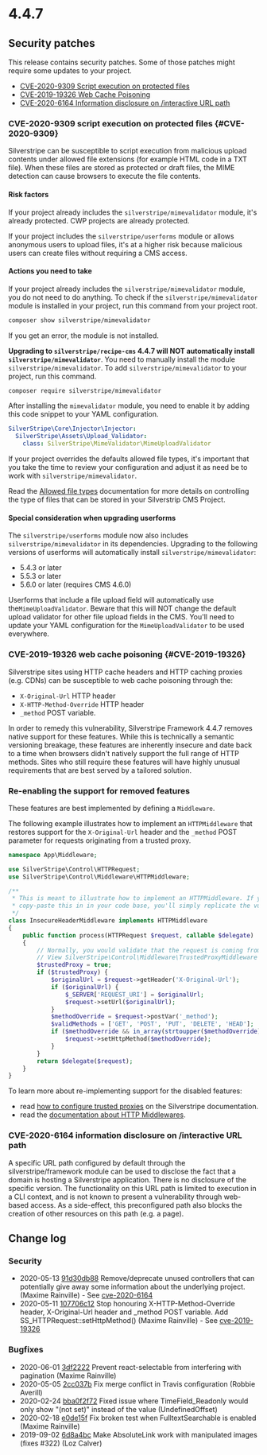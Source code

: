 # 4.4.7

## Security patches

This release contains security patches. Some of those patches might require some updates to your project.

- [CVE-2020-9309 Script execution on protected files](https://www.silverstripe.org/download/security-releases/CVE-2020-9309)
- [CVE-2019-19326 Web Cache Poisoning](https://www.silverstripe.org/download/security-releases/CVE-2019-19326)
- [CVE-2020-6164 Information disclosure on /interactive URL path](https://www.silverstripe.org/download/security-releases/CVE-2020-6164)

### CVE-2020-9309 script execution on protected files {#CVE-2020-9309}

Silverstripe can be susceptible to script execution from malicious upload contents under allowed file extensions (for example HTML code in a TXT file). When these files are stored as protected or draft files, the MIME detection can cause browsers to execute the file contents.

#### Risk factors

If your project already includes the `silverstripe/mimevalidator` module, it's already protected. CWP projects are already protected.

If your project includes the `silverstripe/userforms` module or allows anonymous users to upload files, it's at a higher risk because malicious users can create files without requiring a CMS access.

#### Actions you need to take

If your project already includes the `silverstripe/mimevalidator` module, you do not need to do anything. To check if the `silverstripe/mimevalidator` module is installed in your project, run this command from your project root.

```bash
composer show silverstripe/mimevalidator
```

If you get an error, the module is not installed.

**Upgrading to `silverstripe/recipe-cms` 4.4.7 will NOT automatically install `silverstripe/mimevalidator`**. You need to manually install the module `silverstripe/mimevalidator`. To add `silverstripe/mimevalidator` to your project, run this command.

```bash
composer require silverstripe/mimevalidator
```

After installing the `mimevalidator` module, you need to enable it by adding this code snippet to your YAML configuration.

```yml
SilverStripe\Core\Injector\Injector:
  SilverStripe\Assets\Upload_Validator:
    class: SilverStripe\MimeValidator\MimeUploadValidator
```

If your project overrides the defaults allowed file types, it's important that you take the time to review your configuration and adjust it as need be to work with `silverstripe/mimevalidator`.

Read the [Allowed file types](/Developer_Guides/Files/Allowed_file_types) documentation for more details on controlling the type of files that can be stored in your Silverstrip CMS Project.

#### Special consideration when upgrading userforms

The `silverstripe/userforms` module now also includes `silverstripe/mimevalidator` in its dependencies. Upgrading to the following versions of userforms will automatically install `silverstripe/mimevalidator`:

- 5.4.3 or later
- 5.5.3 or later
- 5.6.0 or later (requires CMS 4.6.0)

Userforms that include a file upload field will automatically use the`MimeUploadValidator`. Beware that this will NOT change the default upload validator for other file upload fields in the CMS. You'll need to update your YAML configuration for the `MimeUploadValidator` to be used everywhere.

### CVE-2019-19326 web cache poisoning {#CVE-2019-19326}

Silverstripe sites using HTTP cache headers and HTTP caching proxies (e.g. CDNs) can be susceptible to web cache poisoning through the:

- `X-Original-Url` HTTP header
- `X-HTTP-Method-Override` HTTP header
- `_method` POST variable.

In order to remedy this vulnerability, Silverstripe Framework 4.4.7 removes native support for these features. While this is technically a semantic versioning breakage, these features are inherently insecure and date back to a time when browsers didn't natively support the full range of HTTP methods. Sites who still require these features will have highly unusual requirements that are best served by a tailored solution.

### Re-enabling the support for removed features

These features are best implemented by defining a `Middleware`.

The following example illustrates how to implement an `HTTPMiddleware` that restores support for the `X-Original-Url` header and the `_method` POST parameter for requests originating from a trusted proxy.

```php
namespace App\Middleware;

use SilverStripe\Control\HTTPRequest;
use SilverStripe\Control\Middleware\HTTPMiddleware;

/**
 * This is meant to illustrate how to implement an HTTPMiddleware. If you blindly
 * copy-paste this in in your code base, you'll simply replicate the vulnerability.
 */
class InsecureHeaderMiddleware implements HTTPMiddleware
{
    public function process(HTTPRequest $request, callable $delegate)
    {
        // Normally, you would validate that the request is coming from a trusted source at this point.
        // View SilverStripe\Control\Middleware\TrustedProxyMiddleware for an example.
        $trustedProxy = true;
        if ($trustedProxy) {
            $originalUrl = $request->getHeader('X-Original-Url');
            if ($originalUrl) {
                $_SERVER['REQUEST_URI'] = $originalUrl;
                $request->setUrl($originalUrl);
            }
            $methodOverride = $request->postVar('_method');
            $validMethods = ['GET', 'POST', 'PUT', 'DELETE', 'HEAD'];
            if ($methodOverride && in_array(strtoupper($methodOverride), $validMethods)) {
                $request->setHttpMethod($methodOverride);
            }
        }
        return $delegate($request);
    }
}
```

To learn more about re-implementing support for the disabled features:

- read [how to configure trusted proxies](/developer_guides/security/secure_coding/#request-hostname-forgery) on the Silverstripe documentation.
- read the [documentation about HTTP Middlewares](/developer_guides/controllers/middlewares/).

### CVE-2020-6164 information disclosure on /interactive URL path

A specific URL path configured by default through the silverstripe/framework module can be used to disclose the fact that a domain is hosting a Silverstripe application. There is no disclosure of the specific version. The functionality on this URL path is limited to execution in a CLI context, and is not known to present a vulnerability through web-based access. As a side-effect, this preconfigured path also blocks the creation of other resources on this path (e.g. a page).

<!--- Changes below this line will be automatically regenerated -->
<!-- markdownlint-disable proper-names enhanced-proper-names -->

## Change log

### Security

- 2020-05-13 [91d30db88](https://github.com/silverstripe/silverstripe-framework/commit/91d30db88f68b9b87980ef9a59e208a81980b72c) Remove/deprecate unused controllers that can potentially give away some information about the underlying project. (Maxime Rainville) - See [cve-2020-6164](https://www.silverstripe.org/download/security-releases/cve-2020-6164)
- 2020-05-11 [107706c12](https://github.com/silverstripe/silverstripe-framework/commit/107706c12cd9cf4d1b8b96b6a6e223633209d851) Stop honouring X-HTTP-Method-Override header, X-Original-Url header and _method POST variable. Add SS_HTTPRequest::setHttpMethod() (Maxime Rainville) - See [cve-2019-19326](https://www.silverstripe.org/download/security-releases/cve-2019-19326)

### Bugfixes

- 2020-06-01 [3df2222](https://github.com/silverstripe/silverstripe-asset-admin/commit/3df222203ee563fac840e5e0727c75ddfe244886) Prevent react-selectable from interfering with pagination (Maxime Rainville)
- 2020-05-05 [2cc037b](https://github.com/silverstripe/silverstripe-versioned/commit/2cc037b2d305ed98056a9232587351949e59561f) Fix merge conflict in Travis configuration (Robbie Averill)
- 2020-02-24 [bba0f2f72](https://github.com/silverstripe/silverstripe-framework/commit/bba0f2f72fa2e631dbf60357a908d5d57d4467ee) Fixed issue where TimeField_Readonly would only show "(not set)" instead of the value (UndefinedOffset)
- 2020-02-18 [e0de15f](https://github.com/silverstripe/silverstripe-errorpage/commit/e0de15f85a09ac848cb110f49cef58624d1e892f) Fix broken test when FulltextSearchable is enabled (Maxime Rainville)
- 2019-09-02 [6d8a4bc](https://github.com/silverstripe/silverstripe-assets/commit/6d8a4bc4f4178c0b56ede1b01f87b162066d550a) Make AbsoluteLink work with manipulated images (fixes #322) (Loz Calver)
<!--- Changes above this line will be automatically regenerated -->
